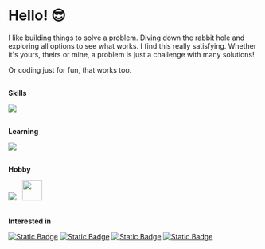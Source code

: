 # Hello! 😎

I like building things to solve a problem. Diving down the rabbit hole and exploring all options to see what works. I find this really satisfying. Whether it's yours, theirs or mine, a problem is just a challenge with many solutions!

Or coding just for fun, that works too.

## 
**Skills**

<img src="https://skillicons.dev/icons?i=py,html,css,git" />

## 
**Learning**

<img src="https://skillicons.dev/icons?i=go,ts,js,postgres,sqlite,docker,githubactions,nodejs,vue,nuxtjs,django" />

## 
**Hobby**

<img src="https://skillicons.dev/icons?i=blender" />&nbsp;&nbsp;&nbsp;<img src="https://www.pygame.org/docs/_static/pygame_tiny.png" height="40px"/>

##
**Interested in**

<a href="#">![Static Badge](https://img.shields.io/badge/Software_development-242938)</a> <a href="#">![Static Badge](https://img.shields.io/badge/Backend_technologies-242938)</a> <a href="#">![Static Badge](https://img.shields.io/badge/Automation-242938)</a> <a href="#">![Static Badge](https://img.shields.io/badge/Testing/QA-242938)</a>
